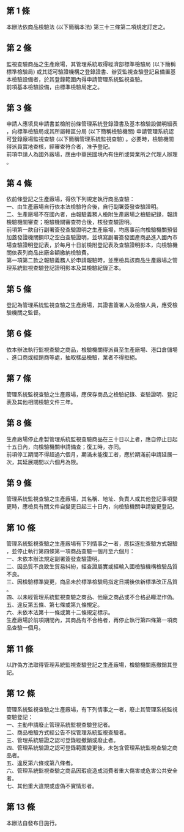 第 1 條
-------
本辦法依商品檢驗法 (以下簡稱本法) 第三十三條第二項規定訂定之。

第 2 條
-------
監視查驗商品之生產廠場，其管理系統取得經濟部標準檢驗局 (以下簡稱  
標準檢驗局) 或其認可驗證機構之登錄證書、辦妥監視查驗登記且備置基  
本檢驗設備者，於其登錄範圍內得申請管理系統監視查驗。  
前項基本檢驗設備，由標準檢驗局定之。

第 3 條
-------
申請人應填具申請書並檢附前條管理系統登錄證書及基本檢驗設備明細表  
，向標準檢驗局或其所屬轄區分局 (以下簡稱檢驗機關) 申請管理系統認  
可登錄廠場監視查驗 (以下簡稱管理系統監視查驗) 。必要時，檢驗機關  
得派員實地查核，經審查符合者，准予登記。  
前項申請人為國外廠場，應由中華民國境內有住所或營業所之代理人辦理  
。

第 4 條
-------
依前條登記之生產廠場，得依下列規定執行商品查驗：  
一、由生產廠場自行依本法檢驗符合後，自行副署簽發查驗證明。  
二、生產廠場不在國內者，由報驗義務人檢附生產廠場之檢驗紀錄，報請  
    檢驗機關審查；檢驗機關審查符合後，核發查驗證明。  
前項第一款自行副署簽發查驗證明之生產廠場，均應事前向檢驗機關預借  
加蓋發證機關鋼印之空白查驗證明，並填寫副署簽發國產商品進入國內市  
場查驗證明登記表，於每月十日前檢附登記表及查驗證明影本，向檢驗機  
關依表列商品出廠金額繳納檢驗費。  
第一項第二款之報驗義務人於申請報驗時，並應檢具該商品生產廠場之管  
理系統監視查驗登記證明影本及其檢驗紀錄正本。

第 5 條
-------
登記為管理系統監視查驗之生產廠場，其證書簽署人及檢驗人員，應受檢  
驗機關之監督。

第 6 條
-------
依本辦法執行監視查驗之商品，檢驗機關得派員至生產廠場、港口倉儲場  
、進口商或經銷商等處，抽取樣品檢驗，業者不得拒絕。

第 7 條
-------
管理系統監視查驗之生產廠場，應保存商品之檢驗紀錄、查驗證明、登記  
表及其他相關檢驗文件三年。

第 8 條
-------
生產廠場停止產製管理系統監視查驗商品在三十日以上者，應自停止日起  
十五日內，向檢驗機關申請備查；復工時，亦同。  
前項停工期間不得超過六個月，期滿未能復工者，應於期滿前申請延展一  
次，其延展期間以六個月為限。

第 9 條
-------
管理系統監視查驗之生產廠場，其名稱、地址、負責人或其他登記事項變  
更時，應檢具有關文件自變更日起三十日內，向檢驗機關申請變更登記。

第 10 條
--------
管理系統監視查驗之生產廠場有下列情事之一者，應採逐批查驗方式報驗  
，並停止執行第四條第一項商品查驗一個月至六個月：  
一、未依本辦法規定副署簽發查驗證明。  
二、因品質不良致生貿易糾紛，經查證屬實或經輸入國檢驗機構檢驗品質  
    不良。  
三、因檢驗標準變更，商品未於標準檢驗局指定日期後依新標準改正品質  
    。  
四、以未經管理系統監視查驗之商品、他廠之商品或不合格品矇混作偽。  
五、違反第五條、第七條或第九條規定。  
六、未依本法第十一條或第十二條規定標示。  
生產廠場於前項期間內，其商品有不合格者，再停止執行第四條第一項商  
品查驗一個月。

第 11 條
--------
以詐偽方法取得管理系統監視查驗登記之生產廠場，檢驗機關應撤銷其登  
記。

第 12 條
--------
管理系統監視查驗之生產廠場，有下列情事之一者，廢止其管理系統監視  
查驗登記：  
一、主動申請廢止管理系統監視查驗登記者。  
二、商品檢驗方式經公告不採管理系統監視查驗者。  
三、管理系統驗證之認可登錄經撤銷或廢止者。  
四、管理系統驗證之認可登錄範圍變更後，未包含管理系統監視查驗之商  
    品者。  
五、違反第六條或第八條者。  
六、管理系統監視查驗之商品因瑕疵造成消費者重大傷害或危害公共安全  
    者。  
七、其他重大違規或虛偽不實情形者。

第 13 條
--------
本辦法自發布日施行。

